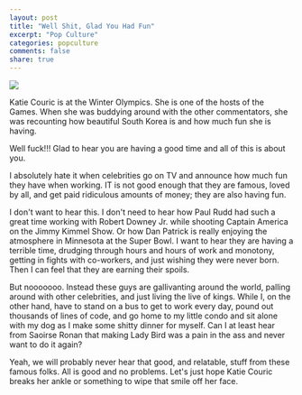 ```yaml
---
layout: post
title: "Well Shit, Glad You Had Fun"
excerpt: "Pop Culture"
categories: popculture
comments: false
share: true
---
```


![](http://media.popculture.com/2018/02/katie-couric-winter-olympics-opening-ceremony-2018-nbc-20025780-1280x0.jpeg)


Katie Couric is at the Winter Olympics. She is one of the hosts of the Games. When she was buddying around with the other commentators, she was recounting how beautiful South Korea is and how much fun she is having.



Well fuck!!! Glad to hear you are having a good time and all of this is about you.




I absolutely hate it when celebrities go on TV and announce how much fun they have when working. IT is not good enough that they are famous, loved by all, and get paid ridiculous amounts of money; they are also having fun.


I don't want to hear this. I don't need to hear how Paul Rudd had such a great time working with Robert Downey Jr. while shooting Captain America on the Jimmy Kimmel Show. Or how Dan Patrick is really enjoying the atmosphere in Minnesota at the Super Bowl. I want to hear they are having a terrible time, drudging through hours and hours of work and monotony, getting in fights with co-workers, and just wishing they were never born. Then I can feel that they are earning their spoils. 


But nooooooo. Instead these guys are gallivanting around the world, palling around with other celebrities, and just living the live of kings. While I, on the other hand, have to stand on a bus to get to work every day, pound out thousands of lines of code, and go home to my little condo and sit alone with my dog as I make some shitty dinner for myself. Can I at least hear from Saoirse Ronan that making Lady Bird was a pain in the ass and never want to do it again?


Yeah, we will probably never hear that good, and relatable, stuff from these famous folks. All is good and no problems. Let's just hope Katie Couric breaks her ankle or something to wipe that smile off her face.





